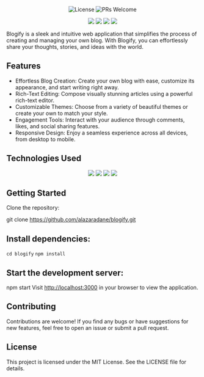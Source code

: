 <p align="center">
  <img src="https://img.shields.io/github/license/yourusername/blogify" alt="License">
  <img src="https://img.shields.io/badge/PRs-welcome-brightgreen.svg" alt="PRs Welcome">
</p>

<p align="center">
  <img src="https://img.icons8.com/color/48/000000/react-native.png"/>
  <img src="https://img.icons8.com/color/48/000000/nodejs.png"/>
  <img src="https://img.icons8.com/color/48/000000/mysql.png"/>
  <img src="https://img.icons8.com/color/48/000000/tailwindcss.png"/>
</p>

Blogify is a sleek and intuitive web application that simplifies the process of creating and managing your own blog. With Blogify, you can effortlessly share your thoughts, stories, and ideas with the world. 

## Features

- Effortless Blog Creation: Create your own blog with ease, customize its appearance, and start writing right away.
- Rich-Text Editing: Compose visually stunning articles using a powerful rich-text editor.
- Customizable Themes: Choose from a variety of beautiful themes or create your own to match your style.
- Engagement Tools: Interact with your audience through comments, likes, and social sharing features.
- Responsive Design: Enjoy a seamless experience across all devices, from desktop to mobile.

## Technologies Used

<p align="center">
  <img src="https://img.icons8.com/color/48/000000/react-native.png"/>
  <img src="https://img.icons8.com/color/48/000000/nodejs.png"/>
  <img src="https://img.icons8.com/color/48/000000/mysql.png"/>
  <img src="https://img.icons8.com/color/48/000000/tailwindcss.png"/>
</p>

## Getting Started

Clone the repository:

git clone https://github.com/alazaradane/blogify.git

## Install dependencies:

`cd blogify`
`npm install`

## Start the development server:

npm start
Visit [http://localhost:3000](http://localhost:3000) in your browser to view the application.

## Contributing
Contributions are welcome! If you find any bugs or have suggestions for new features, feel free to open an issue or submit a pull request.

## License
This project is licensed under the MIT License. See the LICENSE file for details.